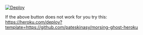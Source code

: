 

[![Deploy](https://www.herokucdn.com/deploy/button.svg)](https://heroku.com/deploy)

If the above button does not work for you try this: https://heroku.com/deploy?template=https://github.com/pateskinasy/morsing-ghost-heroku
